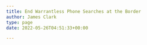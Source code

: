 ```yaml
---
title: End Warrantless Phone Searches at the Border
author: James Clark
type: page
date: 2022-05-26T04:51:33+00:00

---
```

